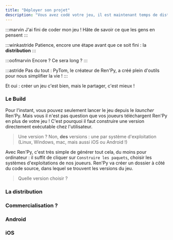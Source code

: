 ```yaml
---
title: "Déployer son projet"
description: "Vous avez codé votre jeu, il est maintenant temps de distribuer votre projet autour de vous !"
---
```


:::marvin
J'ai fini de coder mon jeu ! Hâte de savoir ce que les gens en pensent
:::

:::winkastride
Patience, encore une étape avant que ce soit fini : la **distribution**
:::

:::oofmarvin
Encore ? Ce sera long ?
:::

:::astride
Pas du tout : PyTom, le créateur de Ren'Py, a créé plein d'outils pour nous simplifier la vie !
:::

Et oui : créer un jeu c'est bien, mais le partager, c'est mieux !

### Le Build

Pour l'instant, vous pouvez seulement lancer le jeu depuis le _launcher_ Ren'Py. Mais vous il n'est pas question que vos joueurs téléchargent Ren'Py en plus de votre jeu ! C'est pourquoi il faut construire une version directement exécutable chez l'utilisateur.

> Une version ? Non, **des** versions : une par système d'exploitation (Linux, Windows, mac, mais aussi iOS ou Android !)

Avec Ren'Py, c'est très simple de générer tout cela, du moins pour ordinateur : il suffit de cliquer sur `Construire les paquets`, choisir les systèmes d'exploitations de nos joueurs. Ren'Py va créer un dossier à côté du code source, dans lequel se trouvent les versions du jeu.

> Quelle version choisir ?

### La distribution

### Commercialisation ?

### Android

### iOS
